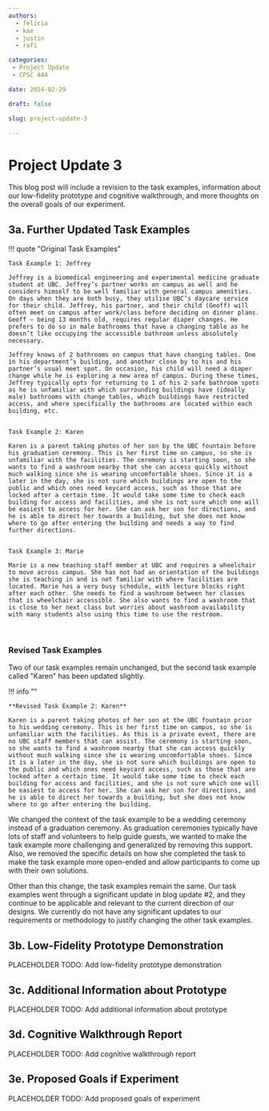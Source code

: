 ```yaml
---
authors:
  - felicia
  - kae
  - justin
  - rafi

categories:
 - Project Update
 - CPSC 444

date: 2024-02-29

draft: false

slug: project-update-3

---
```


# Project Update 3

This blog post will include a revision to the task examples, information about our low-fidelity prototype and cognitive walkthrough, and more thoughts on the overall goals of our experiment. 

<!-- more -->

## 3a. Further Updated Task Examples

!!! quote "Original Task Examples"

    Task Example 1: Jeffrey
    
    Jeffrey is a biomedical engineering and experimental medicine graduate student at UBC. Jeffrey’s partner works on campus as well and he considers himself to be well familiar with general campus amenities. On days when they are both busy, they utilise UBC’s daycare service for their child. Jeffrey, his partner, and their child (Geoff) will often meet on campus after work/class before deciding on dinner plans. Geoff – being 13 months old, requires regular diaper changes. He prefers to do so in male bathrooms that have a changing table as he doesn’t like occupying the accessible bathroom unless absolutely necessary.  
    
    Jeffrey knows of 2 bathrooms on campus that have changing tables. One in his department’s building, and another close by to his and his partner’s usual meet spot. On occasion, his child will need a diaper change while he is exploring a new area of campus. During these times, Jeffrey typically opts for returning to 1 of his 2 safe bathroom spots as he is unfamiliar with which surrounding buildings have (ideally male) bathrooms with change tables, which buildings have restricted access, and where specifically the bathrooms are located within each building, etc.
    
    
    Task Example 2: Karen
    
    Karen is a parent taking photos of her son by the UBC fountain before his graduation ceremony. This is her first time on campus, so she is unfamiliar with the facilities. The ceremony is starting soon, so she wants to find a washroom nearby that she can access quickly without much walking since she is wearing uncomfortable shoes. Since it is a later in the day, she is not sure which buildings are open to the public and which ones need keycard access, such as those that are locked after a certain time. It would take some time to check each building for access and facilities, and she is not sure which one will be easiest to access for her. She can ask her son for directions, and he is able to direct her towards a building, but she does not know where to go after entering the building and needs a way to find further directions.   
    
    
    Task Example 3: Marie
    
    Marie is a new teaching staff member at UBC and requires a wheelchair to move across campus. She has not had an orientation of the buildings she is teaching in and is not familiar with where facilities are located. Marie has a very busy schedule, with lecture blocks right after each other. She needs to find a washroom between her classes that is wheelchair accessible. She also wants to find a washroom that is close to her next class but worries about washroom availability with many students also using this time to use the restroom. 

<br>



### Revised Task Examples

Two of our task examples remain unchanged, but the second task example called "Karen" has been updated slightly.

!!! info ""

    **Revised Task Example 2: Karen**

    Karen is a parent taking photos of her son at the UBC fountain prior to his wedding ceremony. This is her first time on campus, so she is unfamiliar with the facilities. As this is a private event, there are no UBC staff members that can assist. The ceremony is starting soon, so she wants to find a washroom nearby that she can access quickly without much walking since she is wearing uncomfortable shoes. Since it is a later in the day, she is not sure which buildings are open to the public and which ones need keycard access, such as those that are locked after a certain time. It would take some time to check each building for access and facilities, and she is not sure which one will be easiest to access for her. She can ask her son for directions, and he is able to direct her towards a building, but she does not know where to go after entering the building. 

We changed the context of the task example to be a wedding ceremony instead of a graduation ceremony. As graduation ceremonies typically have lots of staff and volunteers to help guide guests, we wanted to make the task example more challenging and generalized by removing this support. Also, we removed the specific details on how she completed the task to make the task example more open-ended and allow participants to come up with their own solutions. 

Other than this change, the task examples remain the same. Our task examples went through a significant update in blog update #2, and they continue to be applicable and relevant to the current direction of our designs. We currently do not have any significant updates to our requirements or methodology to justify changing the other task examples.


## 3b. Low-Fidelity Prototype Demonstration

PLACEHOLDER TODO: Add low-fidelity prototype demonstration

## 3c. Additional Information about Prototype

PLACEHOLDER TODO: Add additional information about prototype

## 3d. Cognitive Walkthrough Report

PLACEHOLDER TODO: Add cognitive walkthrough report

## 3e. Proposed Goals if Experiment

PLACEHOLDER TODO: Add proposed goals of experiment